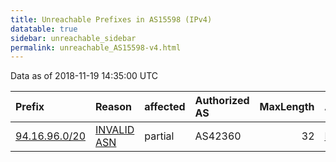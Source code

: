 ```yaml
---
title: Unreachable Prefixes in AS15598 (IPv4)
datatable: true
sidebar: unreachable_sidebar
permalink: unreachable_AS15598-v4.html
---
```


Data as of 2018-11-19 14:35:00 UTC


<div class="datatable-begin"></div>

| Prefix                                               | Reason                                                                                               | affected   | Authorized AS   |   MaxLength | Anchor                                         |   unreachable /24s |
|:-----------------------------------------------------|:-----------------------------------------------------------------------------------------------------|:-----------|:----------------|------------:|:-----------------------------------------------|-------------------:|
| [94.16.96.0/20](https://stat.ripe.net/94.16.96.0/20) | [INVALID ASN](https://rpki-validator.ripe.net/announcement-preview?asn=AS15598&prefix=94.16.96.0/20) | partial    | AS42360         |          32 | [RIPE](unreachable_RIPE_NCC_RPKI_Root-v4.html) |                 16 |

<div class="datatable-end"></div>